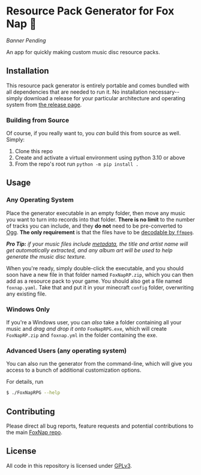 # Resource Pack Generator for Fox Nap 🦊

_Banner Pending_

An app for quickly making custom music disc resource packs.

## Installation

This resource pack generator is entirely portable and comes bundled
with all dependencies that are needed to run it. No installation
necessary--simply download a release for your particular architecture
and operating system from [the release page](../../releases).

### Building from Source

Of course, if you really want to, you _can_ build this from source as well. Simply:

1. Clone this repo
1. Create and activate a virtual environment using python 3.10 or above
1. From the repo's root run `python -m pip install .`

## Usage

### Any Operating System

Place the generator executable in an empty folder, then move any music you
want to turn into records into that folder. **There is no limit** to the
number of tracks you can include, and they **do not** need to be pre-converted
to [Ogg](https://en.wikipedia.org/wiki/Ogg). **The only requirement** is that
the files have to be
[decodable by `ffmpeg`](https://www.ffmpeg.org/general.html#Supported-File-Formats_002c-Codecs-or-Features).

_**Pro Tip:** if your music files include [metadata](https://en.wikipedia.org/wiki/ID3), the title and artist
name will get automatically extracted, and any album art will be used to help generate the music disc texture._

When you're ready, simply double-click the executable, and you should soon have a new file in that folder
named `FoxNapRP.zip`, which you can then add as a resource pack to your game. You should also get a file
named `foxnap.yaml`. Take that and put it in your minecraft `config` folder, overwriting any existing
file.

### Windows Only

If you're a Windows user, you can _also_ take a folder containing all your music and _drag and drop it onto_ `FoxNapRPG.exe`,
which will create `FoxNapRP.zip` and `foxnap.yml` in the folder containing the exe.

### Advanced Users (any operating system)

You can also run the generator from the command-line, which will give you access to a bunch of additional customization options.

For details, run

```bash
$ ./FoxNapRPG --help
```

## Contributing

Please direct all bug reports, feature requests and potential contributions to the main [FoxNap repo](https://github.com/OpenBagTwo/FoxNap/).

## License

All code in this repository is licensed under
[GPLv3](https://www.gnu.org/licenses/gpl-3.0.en.html).

